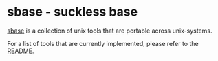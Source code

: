 sbase - suckless base
=====================

[sbase](//git.suckless.org/sbase/) is a collection of unix
tools that are portable across unix-systems.

For a list of tools that are currently implemented, please refer
to the [README](//git.suckless.org/sbase/tree/README).
